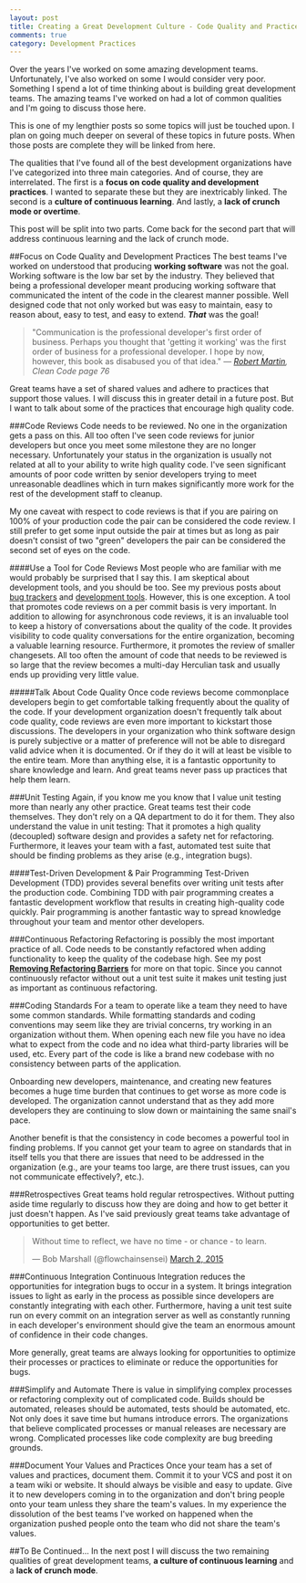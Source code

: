 ```yaml
---
layout: post
title: Creating a Great Development Culture - Code Quality and Practices
comments: true
category: Development Practices
---
```

Over the years I've worked on some amazing development teams. Unfortunately, I've also worked on some I would consider very poor. Something I spend a lot of time thinking about is building great development teams. The amazing teams I've worked on had a lot of common qualities and I'm going to discuss those here. 

This is one of my lengthier posts so some topics will just be touched upon. I plan on going much deeper on several of these topics in future posts. When those posts are complete they will be linked from here. 

The qualities that I've found all of the best development organizations have I've categorized into three main categories. And of course, they are interrelated. The first is a **focus on code quality and development practices**. I wanted to separate these but they are inextricably linked. The second is a **culture of continuous learning**. And lastly, a **lack of crunch mode or overtime**. 

<!--more-->

This post will be split into two parts. Come back for the second part that will address continuous learning and the lack of crunch mode.

##Focus on Code Quality and Development Practices
The best teams I've worked on understood that producing **working software** was not the goal. Working software is the low bar set by the industry. They believed that being a professional developer meant producing working software that communicated the intent of the code in the clearest manner possible. Well designed code that not only worked but was easy to maintain, easy to reason about, easy to test, and easy to extend. __*That*__ was the goal! 

> "Communication is the professional developer's first order of business. Perhaps you thought that 'getting it working' was the first order of business for a professional developer. I hope by now, however, this book as disabused you of that idea."
> &mdash; *[Robert Martin](https://twitter.com/unclebobmartin/following "Uncle Bob's Twitter "), Clean Code page 76*

Great teams have a set of shared values and adhere to practices that support those values. I will discuss this in greater detail in a future post. But I want to talk about some of the practices that encourage high quality code.

###Code Reviews
Code needs to be reviewed. No one in the organization gets a pass on this. All too often I've seen code reviews for junior developers but once you meet some milestone they are no longer necessary. Unfortunately your status in the organization is usually not related at all to your ability to write high quality code. I've seen significant amounts of poor code written by senior developers trying to meet unreasonable deadlines which in turn makes significantly more work for the rest of the development staff to cleanup.  

My one caveat with respect to code reviews is that if you are pairing on 100% of your production code the pair can be considered the code review. I still prefer to get some input outside the pair at times but as long as pair doesn't consist of two "green" developers the pair can be considered the second set of eyes on the code.

####Use a Tool for Code Reviews
Most people who are familiar with me would probably be surprised that I say this. I am skeptical about development tools, and you should be too. See my previous posts about [bug trackers](/2015/01/17/a-better-bug-tracker.html) and [development tools](/2015/02/21/the-dangers-of-development-tools.html). However, this is one exception. A tool that promotes code reviews on a per commit basis is very important. In addition to allowing for asynchronous code reviews, it is an invaluable tool to keep a history of conversations about the quality of the code. It provides visibility to code quality conversations for the entire organization, becoming a valuable learning resource. Furthermore, it promotes the review of smaller changesets. All too often the amount of code that needs to be reviewed is so large that the review becomes a multi-day Herculian task and usually ends up providing very little value.
 
#####Talk About Code Quality
Once code reviews become commonplace developers begin to get comfortable talking frequently about the quality of the code. If your development organization doesn't frequently talk about code quality, code reviews are even more important to kickstart those discussions. The developers in your organization who think software design is purely subjective or a matter of preference will not be able to disregard valid advice when it is documented. Or if they do it will at least be visible to the entire team. More than anything else, it is a fantastic opportunity to share knowledge and learn. And great teams never pass up practices that help them learn.

###Unit Testing
Again, if you know me you know that I value unit testing more than nearly any other practice. Great teams test their code themselves. They don't rely on a QA department to do it for them. They also understand the value in unit testing: That it promotes a high quality (decoupled) software design and provides a safety net for refactoring. Furthermore, it leaves your team with a fast, automated test suite that should be finding problems as they arise (e.g., integration bugs).

####Test-Driven Development & Pair Programming
Test-Driven Development (TDD) provides several benefits over writing unit tests after the production code. Combining TDD with pair programming creates a fantastic development workflow that results in creating high-quality code quickly. Pair programming is another fantastic way to spread knowledge throughout your team and mentor other developers.

###Continuous Refactoring
Refactoring is possibly the most important practice of all. Code needs to be constantly refactored when adding functionality to keep the quality of the codebase high. See my post [**Removing Refactoring Barriers**](/2014/09/06/remove-refactoring-barriers.html) for more on that topic. Since you cannot continuously refactor without out a unit test suite it makes unit testing just as important as continuous refactoring.

###Coding Standards
For a team to operate like a team they need to have some common standards. While formatting standards and coding conventions may seem like they are trivial concerns, try working in an organization without them. When opening each new file you have no idea what to expect from the code and no idea what third-party libraries will be used, etc. Every part of the code is like a brand new codebase with no consistency between parts of the application. 

Onboarding new developers, maintenance, and creating new features becomes a huge time burden that continues to get worse as more code is developed. The organization cannot understand that as they add more developers they are continuing to slow down or maintaining the same snail's pace.

Another benefit is that the consistency in code becomes a powerful tool in finding problems. If you cannot get your team to agree on standards that in itself tells you that there are issues that need to be addressed in the organization (e.g., are your teams too large, are there trust issues, can you not communicate effectively?, etc.).

###Retrospectives
Great teams hold regular retrospectives. Without putting aside time regularly to discuss how they are doing and how to get better it just doesn't happen. As I've said previously great teams take advantage of opportunities to get better.

<blockquote class="twitter-tweet" lang="en"><p>Without time to reflect, we have no time - or chance - to learn.</p>&mdash; Bob Marshall (@flowchainsensei) <a href="https://twitter.com/flowchainsensei/status/572308115384901633">March 2, 2015</a></blockquote>
<script async src="//platform.twitter.com/widgets.js" charset="utf-8"></script>

###Continuous Integration
Continuous Integration reduces the opportunities for integration bugs to occur in a system. It brings integration issues to light as early in the process as possible since developers are constantly integrating with each other. Furthermore, having a unit test suite run on every commit on an integration server as well as constantly running in each developer's environment should give the team an enormous amount of confidence in their code changes.

More generally, great teams are always looking for opportunities to optimize their processes or practices to eliminate or reduce the opportunities for bugs.

###Simplify and Automate
There is value in simplifying complex processes or refactoring complexity out of complicated code. Builds should be automated, releases should be automated, tests should be automated, etc. Not only does it save time but humans introduce errors. The organizations that believe complicated processes or manual releases are necessary are wrong. Complicated processes like code complexity are bug breeding grounds.

###Document Your Values and Practices
Once your team has a set of values and practices, document them. Commit it to your VCS and post it on a team wiki or website. It should always be visible and easy to update. Give it to new developers coming in to the organization and don't bring people onto your team unless they share the team's values. In my experience the dissolution of the best teams I've worked on happened when the organization pushed people onto the team who did not share the team's values.

##To Be Continued...
In the next post I will discuss the two remaining qualities of great development teams, **a culture of continuous learning** and a **lack of crunch mode**.
